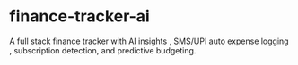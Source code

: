 # finance-tracker-ai
A full stack finance tracker with AI insights , SMS/UPI auto expense logging , subscription detection, and predictive budgeting. 
